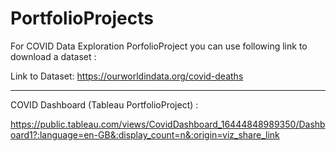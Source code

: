 # PortfolioProjects

For COVID Data Exploration PorfolioProject you can use following link to download a dataset :

Link to Dataset: https://ourworldindata.org/covid-deaths

-----------------------------------------------------------------------------------------------------------------------------------

COVID Dashboard (Tableau PortfolioProject) :

https://public.tableau.com/views/CovidDashboard_16444848989350/Dashboard1?:language=en-GB&:display_count=n&:origin=viz_share_link

